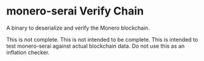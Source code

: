 # monero-serai Verify Chain

A binary to deserialize and verify the Monero blockchain.

This is not complete. This is not intended to be complete. This is intended to
test monero-serai against actual blockchain data. Do not use this as an
inflation checker.
